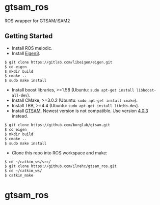 # gtsam_ros
ROS wrapper for GTSAM/iSAM2

## Getting Started
- Install ROS melodic.
- Install [Eigen3](http://eigen.tuxfamily.org/index.php?title=Main_Page).
```bash
$ git clone https://gitlab.com/libeigen/eigen.git
$ cd eigen
$ mkdir build
$ cmake ..
$ sudo make install
```
- Install boost libraries, >=1.58 (Ubuntu: `sudo apt-get install libboost-all-dev`).
- Install CMake, >=3.0.2 (Ubuntu: `sudo apt-get install cmake`).
- Install TBB, >=4.4 (Ubuntu: `sudo apt-get install libtbb-dev`).
- Install [GTSAM](https://github.com/borglab/gtsam). Newest version is not compatible. Use version [4.0.3](https://github.com/borglab/gtsam/tree/4.0.3) instead.
```bash
$ git clone https://github.com/borglab/gtsam.git
$ cd eigen
$ mkdir build
$ cmake ..
$ sudo make install
```
- Clone this repo into ROS workspace and make:
```bash
$ cd ~/catkin_ws/src/
$ git clone https://github.com/ilnehc/gtsam_ros.git
$ cd ~/catkin_ws/
$ catkin_make
```

# gtsam_ros

